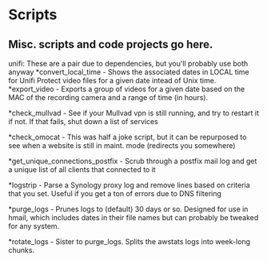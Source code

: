 # Scripts
Misc. scripts and code projects go here.
------------------
unifi: 
These are a pair due to dependencies, but you'll probably use both anyway
	*convert_local_time - Shows the associated dates in LOCAL time for Unifi Protect video files for a given date intead of Unix time.
	*export_video - Exports a group of videos for a given date based on the MAC of the recording camera and a range of time (in hours).	

*check_mullvad - See if your Mullvad vpn is still running, and try to restart it if not. If that fails, shut down a list of services

*check_omocat - This was half a joke script, but it can be repurposed to see when a website is still in maint. mode (redirects you somewhere)

*get_unique_connections_postfix - Scrub through a postfix mail log and get a unique list of all clients that connected to it

*logstrip - Parse a Synology proxy log and remove lines based on criteria that you set. Useful if you get a ton of errors due to DNS filtering

*purge_logs - Prunes logs to (default) 30 days or so. Designed for use in hmail, which includes dates in their file names but can probably be tweaked for any system.

*rotate_logs - Sister to purge_logs. Splits the awstats logs into week-long chunks.

